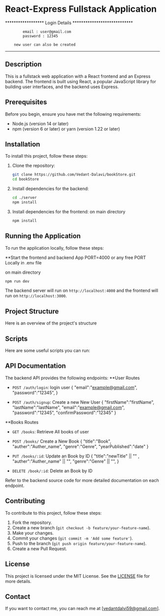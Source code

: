# React-Express Fullstack Application

****************** Login Details ****************************

            email : user@gmail.com
            password : 12345
            
        new user can also be created
********************************************************

## Description
This is a fullstack web application with a React frontend and an Express backend. The frontend is built using React, a popular JavaScript library for building user interfaces, and the backend uses Express.


## Prerequisites
Before you begin, ensure you have met the following requirements:
- Node.js (version 14 or later)
- npm (version 6 or later) or yarn (version 1.22 or later)

## Installation
To install this project, follow these steps:

1. Clone the repository:
    ```bash
    git clone https://github.com/Vedant-Dalavi/bookStore.git
    cd bookStore
    ```

2. Install dependencies for the backend:
    ```bash
    cd ./server
    npm install
    ```

3. Install dependencies for the frontend:
   on main directory
    ```bash
    npm install
    ```

## Running the Application
To run the application locally, follow these steps:


**Start the frontend and backend
App PORT=4000 or any free PORT Locally in .env file 

on main directory
 ```bash
 npm run dev
  ```
The backend server will run on `http://localhost:4000` and the frontend will run on `http://localhost:3000`.




## Project Structure
Here is an overview of the project's structure

## Scripts
Here are some useful scripts you can run:


## API Documentation
The backend API provides the following endpoints:
  **User Routes
- `POST /auth/login`: login user
{
  "email":"example@gmail.com",
  "password":"12345",
}

- `POST /auth/signup`: Create a new New User
  {
  "firstName":"firstName",
  "lastName":"lastName",
  "email":"example@gmail.com",
  "password":"12345",
  "confirmPassword":"12345"
}

**Books Routes
- `GET /books`: Retrieve All books of user

- `POST /books/` Create a New Book
  {
  "title":"Book",
  "auther":"Auther_name",
  "genre":"Genre",
  "yearPublished":"date"
}
- `PUT /books/:id`: Update an Book by ID
   {
  "title":"newTitle" || "" ,
  "auther":"Auther_name" || "",
  "genre":"Genre" || "",
}
- `DELETE /book/:id`: Delete an Book by ID

Refer to the backend source code for more detailed documentation on each endpoint.

## Contributing
To contribute to this project, follow these steps:

1. Fork the repository.
2. Create a new branch (`git checkout -b feature/your-feature-name`).
3. Make your changes.
4. Commit your changes (`git commit -m 'Add some feature'`).
5. Push to the branch (`git push origin feature/your-feature-name`).
6. Create a new Pull Request.

## License
This project is licensed under the MIT License. See the [LICENSE](LICENSE) file for more details.

## Contact
If you want to contact me, you can reach me at [vedantdalvi59@gmail.com].

